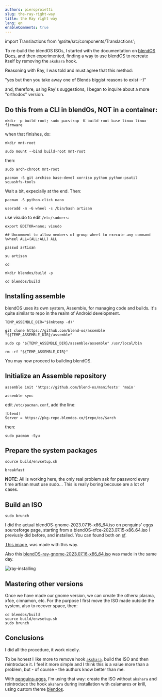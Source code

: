 ```yaml
---
authors: pieroproietti
slug: the-ray-right-way
title: the Ray right way
lang: en
enableComments: true
---
```


import Translactions from '@site/src/components/Translactions';

<Translactions />

To re-build the blendOS ISOs, I started with the documentation on [blendOS Docs](https://docs.blendos.co/), and then experimented, finding a way to use blendOS to recreate itself by removing the `akshara` hook.

Reasoning with Ray, I was told and must agree that this method: 

"yes but then you take away one of Blends biggist reasons to exist :-)"

and, therefore, using Ray's suggestions, I began to inquire about a more "orthodox" version.

## Do this from a CLI in blendOs, NOT in a container:

`mkdir -p build-root; sudo pacstrap -K build-root base linux linux-firmware`

when that finishes, do:

`mkdir mnt-root`

`sudo mount --bind build-root mnt-root`

then:

`sudo arch-chroot mnt-root`

`pacman -S git archiso base-devel xorriso python python-psutil squashfs-tools`

Wait a bit, expecially at the end. Then:

`pacman -S python-click nano`

`useradd -m -G wheel -s /bin/bash artisan`

use visudo to edit `/etc/sudoers`:

`export EDITOR=nano; visudo`

```
## Uncomment to allow members of group wheel to execute any command
%wheel ALL=(ALL:ALL) ALL
```

`passwd artisan`

`su artisan`

`cd`

`mkdir blendos/build -p`

`cd blendos/build`

## Installing assemble
blendOS uses its own system, Assemble, for managing code and builds. It's quite similar to repo in the realm of Android development.

`TEMP_ASSEMBLE_DIR="$(mktemp -d)"`

`git clone https://github.com/blend-os/assemble "${TEMP_ASSEMBLE_DIR}/assemble"`

`sudo cp "${TEMP_ASSEMBLE_DIR}/assemble/assemble" /usr/local/bin`

`rm -rf "${TEMP_ASSEMBLE_DIR}"`

You may now proceed to building blendOS.

## Initialize an Assemble repository
`assemble init 'https://github.com/blend-os/manifests' 'main'`

`assemble sync`


edit `/etc/pacman.conf`, add the line:

```
[blend]
Server = https://pkg-repo.blendos.co/$repo/os/$arch
```

then: 

`sudo pacman -Syu`

## Prepare the system packages

`source build/envsetup.sh`

`breakfast`

**NOTE**: All is working here, the only real problem ask for password every time artisan must use sudo... This is really boring becouse are a lot of cases.

## Build an ISO
`sudo brunch`

I did the actual blendOS-gnome-2023.07.15-x86_64.iso on penguins' eggs sourceforge page, starting from a blendOS-xfce-2023.07.15-x86_64.iso I previusly did before, and installed. You can found both on [sf](https://sourceforge.net/projects/penguins-eggs/files/ISOS/blendos/).

[This image](https://sourceforge.net/projects/penguins-eggs/files/ISOS/blendos/blendOS-ray-2023.07.16-x86_64.iso/download), was made with this way.

Also this [blendOS-ray-gnome-2023.07.16-x86_64.iso](https://sourceforge.net/projects/penguins-eggs/files/ISOS/blendos/blendOS-ray-gnome-2023.07.16-x86_64.iso) was made in the same day.

![ray-installing](/images/installing-ray.png)

## Mastering other versions
Once we have made our gnome version, we can create the others: plasma, xfce, cinnamon, etc. For the purpose I first move the ISO made outside the system, also to recover space, then:

```
cd blendos/build
source build/envsetup.sh
sudo brunch
```

## Conclusions

I did all the procedure, it work nicelly.

To be honest I like more to remove hook [`akshara`](https://github.com/blend-os/akshara), build the ISO and then reintroduce it. I feel it more simple and I think this is a value more than a problem, but - of course - the authors know better than me.

With [penguins-eggs](https://github.com/pieroproietti/penguins-eggs), I'm using that way: create the ISO without `akshara` and reintroduce the hook `akshara` during installation with calamares or krill, using custom theme [blendos](https://github.com/pieroproietti/penguins-wardrobe/tree/main/vendors/blendos).
